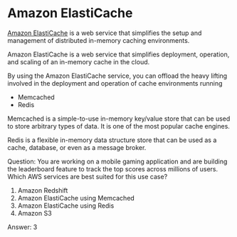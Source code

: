 # Amazon ElastiCache
[Amazon ElastiCache]() is a web service that simplifies the setup and management of distributed in-memory caching environments.

Amazon ElastiCache is a web service that simplifies deployment, operation, and scaling of an in-memory cache in the cloud.

By using the Amazon ElastiCache service, you can
offload the heavy lifting involved in the deployment and operation of cache environments running 
- Memcached
- Redis

Memcached is a simple-to-use in-memory key/value store that can be used to store arbitrary types of data. It is one of the most popular cache engines. 

Redis is a flexible in-memory data structure store that can be used as a cache, database, or even as a message broker.

Question: You are working on a mobile gaming application and are building the leaderboard feature to track the top scores across millions of users. Which AWS services are best suited for this use case?
1. Amazon Redshift
2. Amazon ElastiCache using Memcached
3. Amazon ElastiCache using Redis
4. Amazon S3

Answer: 3


